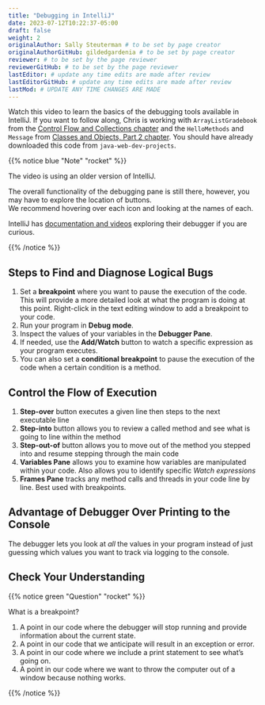 ```yaml
---
title: "Debugging in IntelliJ"
date: 2023-07-12T10:22:37-05:00
draft: false
weight: 2
originalAuthor: Sally Steuterman # to be set by page creator
originalAuthorGitHub: gildedgardenia # to be set by page creator
reviewer: # to be set by the page reviewer
reviewerGitHub: # to be set by the page reviewer
lastEditor: # update any time edits are made after review
lastEditorGitHub: # update any time edits are made after review
lastMod: # UPDATE ANY TIME CHANGES ARE MADE
---
```


<!-- # youtube 1bCgzjatcr4 -->

Watch this video to learn the basics of the debugging tools available in IntelliJ.
If you want to follow along, Chris is working with `ArrayListGradebook` 
from the [Control Flow and Collections chapter]("../../../control-flow-and-collections/reading/arraylist/") 
and the `HelloMethods` and `Message` from [Classes and Objects, Part 2 chapter]("../../../classes-part-2/reading/instance-and-static-methods/").
You should have already downloaded this code from `java-web-dev-projects`.  

{{% notice blue "Note" "rocket" %}}

   The video is using an older version of IntelliJ.  

   The overall functionality of the debugging pane is still there, however, 
   you may have to explore the location of buttons.  
   We recommend hovering over each icon and looking at the names of each.

   IntelliJ has [documentation and videos](https://www.jetbrains.com/help/idea/debugging-code.html#df9fd13c) exploring their debugger if you are curious.

{{% /notice %}}

## Steps to Find and Diagnose Logical Bugs

1. Set a **breakpoint** where you want to pause the execution of the code. This will provide a more detailed look at what the program is doing at this point.  Right-click in the text editing window to add a breakpoint to your code.
1. Run your program in **Debug mode**.
1. Inspect the values of your variables in the **Debugger Pane**.
1. If needed, use the **Add/Watch** button to watch a specific expression as your program executes.
1. You can also set a **conditional breakpoint** to pause the execution of the code when a certain condition is a method.

## Control the Flow of Execution

1. **Step-over** button executes a given line then steps to the next executable line
1. **Step-into** button allows you to review a called method and see what is going to line within the method
1. **Step-out-of** button allows you to move out of the method you stepped into and resume stepping through the main code
1. **Variables Pane** allows you to examine how variables are manipulated within your code.  Also allows you to identify specific *Watch expressions*
1. **Frames Pane** tracks any method calls and threads in your code line by line.  Best used with breakpoints.

## Advantage of Debugger Over Printing to the Console

The debugger lets you look at *all* the values in your program instead of just guessing which values you want to track via logging to the console.

## Check Your Understanding

{{% notice green "Question" "rocket" %}}

   What is a breakpoint?

   1.   A point in our code where the debugger will stop running and provide information about the current state.
   1.   A point in our code that we anticipate will result in an exception or error.
   1.   A point in our code where we include a print statement to see what’s going on.
   1.   A point in our code where we want to throw the computer out of a window because nothing works.

{{% /notice %}}

<!-- 1 -->